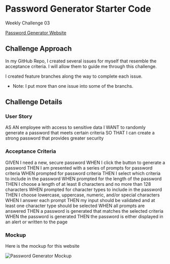 # Password Generator Starter Code
Weekly Challenge 03

[Password Generator Website](https://dalyd14.github.io/password-generator/)

## Challenge Approach
In my GitHub Repo, I created several issues for myself that resemble the acceptance criteria. I will allow them to guide me through this challenge.

I created feature branches along the way to complete each issue.
* Note: I put more than one issue into some of the branchs.

## Challenge Details

### User Story
AS AN employee with access to sensitive data
I WANT to randomly generate a password that meets certain criteria
SO THAT I can create a strong password that provides greater security

### Acceptance Criteria
GIVEN I need a new, secure password
WHEN I click the button to generate a password
THEN I am presented with a series of prompts for password criteria
WHEN prompted for password criteria
THEN I select which criteria to include in the password
WHEN prompted for the length of the password
THEN I choose a length of at least 8 characters and no more than 128 characters
WHEN prompted for character types to include in the password
THEN I choose lowercase, uppercase, numeric, and/or special characters
WHEN I answer each prompt
THEN my input should be validated and at least one character type should be selected
WHEN all prompts are answered
THEN a password is generated that matches the selected criteria
WHEN the password is generated
THEN the password is either displayed in an alert or written to the page

### Mockup
Here is the mockup for this website

![Password Generator Mockup](./assets/images/03-javascript-homework-demo.png)
